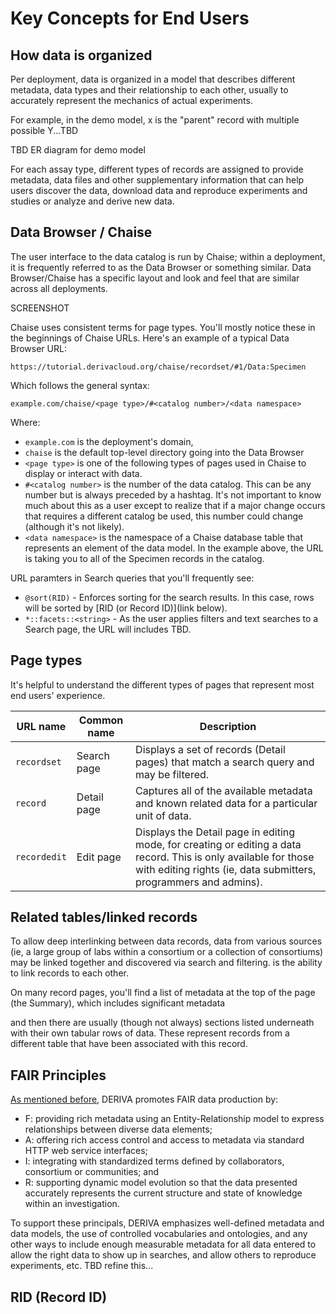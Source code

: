 # Key Concepts for End Users

## How data is organized

Per deployment, data is organized in a model that describes different metadata, data types and their relationship to each other, usually to accurately represent the mechanics of actual experiments.

For example, in the demo model, x is the "parent" record with multiple possible Y...TBD

TBD ER diagram for demo model

For each assay type, different types of records are assigned to provide metadata, data files and other supplementary information that can help users discover the data, download data and reproduce experiments and studies or analyze and derive new data.

## Data Browser / Chaise

The user interface to the data catalog is run by Chaise; within a deployment, it is frequently referred to as the Data Browser or something similar. Data Browser/Chaise has a specific layout and look and feel that are similar across all deployments.

SCREENSHOT

Chaise uses consistent terms for page types. You'll mostly notice these in the beginnings of Chaise URLs. Here's an example of a typical Data Browser URL:

```
https://tutorial.derivacloud.org/chaise/recordset/#1/Data:Specimen
```

Which follows the general syntax:

```
example.com/chaise/<page type>/#<catalog number>/<data namespace>
```

Where:

* `example.com` is the deployment's domain,
* `chaise` is the default top-level directory going into the Data Browser
* `<page type>` is one of the following types of pages used in Chaise to display or interact with data.
* `#<catalog number>` is the number of the data catalog. This can be any number but is always preceded by a hashtag. It's not important to know much about this as a user except to realize that if a major change occurs that requires a different catalog be used, this number could change (although it's not likely).
* `<data namespace>` is the namespace of a Chaise database table that represents an element of the data model. In the example above, the URL is taking you to all of the Specimen records in the catalog.

URL paramters in Search queries that you'll frequently see:
* `@sort(RID)` - Enforces sorting for the search results. In this case, rows will be sorted by [RID (or Record ID)](link below).
* `*::facets::<string>` - As the user applies filters and text searches to a Search page, the URL will includes TBD.

## Page types

It's helpful to understand the different types of pages that represent most end users' experience.

| URL name     | Common name | Description                                                                                                                                                                          |
|--------------|-------------|--------------------------------------------------------------------------------------------------------------------------------------------------------------------------------------|
| `recordset`  | Search page | Displays a set of records (Detail pages) that match a search query and may be filtered.                                                                                              |
| `record`     | Detail page | Captures all of the available metadata and known related data for a particular unit of data.                                                                                         |
| `recordedit` | Edit page   | Displays the Detail page in editing mode, for creating or editing a data record. This is only available for those with editing rights (ie, data submitters, programmers and admins). |

## Related tables/linked records

To allow deep interlinking between data records, data from various sources (ie, a large group of labs within a consortium or a collection of consortiums) may be linked together and discovered via search and filtering.  is the ability to link records to each other.

On many record pages, you'll find a list of metadata at the top of the page (the Summary), which includes significant metadata

 and then there are usually (though not always) sections listed underneath with their own tabular rows of data. These represent records from a different table that have been associated with this record.

## FAIR Principles

[As mentioned before](../../about.html), DERIVA promotes FAIR data production by:

* F: providing rich metadata using an Entity-Relationship model to express relationships between diverse data elements;
* A: offering rich access control and access to metadata via standard HTTP web service interfaces;
* I: integrating with standardized terms defined by collaborators, consortium or communities; and
* R: supporting dynamic model evolution so that the data presented accurately represents the current structure and state of knowledge within an investigation.

To support these principals, DERIVA emphasizes well-defined metadata and data models, the use of controlled vocabularies and ontologies, and any other ways to include enough measurable metadata for all data entered to allow the right data to show up in searches, and allow others to reproduce experiments, etc. TBD refine this...

## RID (Record ID)
